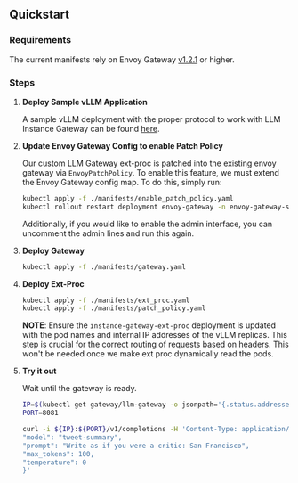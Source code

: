 ## Quickstart

### Requirements
The current manifests rely on Envoy Gateway [v1.2.1](https://gateway.envoyproxy.io/docs/install/install-yaml/#install-with-yaml) or higher.

### Steps

1. **Deploy Sample vLLM Application**

   A sample vLLM deployment with the proper protocol to work with LLM Instance Gateway can be found [here](https://github.com/kubernetes-sigs/llm-instance-gateway/blob/6f9869d6595d2d0f8e6febcbec0f348cb44a3012/examples/poc/manifests/samples/vllm-lora-deployment.yaml#L18).

1. **Update Envoy Gateway Config to enable Patch Policy**

   Our custom LLM Gateway ext-proc is patched into the existing envoy gateway via `EnvoyPatchPolicy`. To enable this feature, we must extend the Envoy Gateway config map. To do this, simply run:
   ```bash
   kubectl apply -f ./manifests/enable_patch_policy.yaml
   kubectl rollout restart deployment envoy-gateway -n envoy-gateway-system

   ```
   Additionally, if you would like to enable the admin interface, you can uncomment the admin lines and run this again.


1. **Deploy Gateway**

   ```bash
   kubectl apply -f ./manifests/gateway.yaml
   ```

1. **Deploy Ext-Proc**

   ```bash
   kubectl apply -f ./manifests/ext_proc.yaml
   kubectl apply -f ./manifests/patch_policy.yaml
   ```
   **NOTE**: Ensure the `instance-gateway-ext-proc` deployment is updated with the pod names and internal IP addresses of the vLLM replicas. This step is crucial for the correct routing of requests based on headers. This won't be needed once we make ext proc dynamically read the pods.

1. **Try it out**

   Wait until the gateway is ready.

   ```bash
   IP=$(kubectl get gateway/llm-gateway -o jsonpath='{.status.addresses[0].value}')
   PORT=8081

   curl -i ${IP}:${PORT}/v1/completions -H 'Content-Type: application/json' -d '{
   "model": "tweet-summary",
   "prompt": "Write as if you were a critic: San Francisco",
   "max_tokens": 100,
   "temperature": 0
   }'
   ```